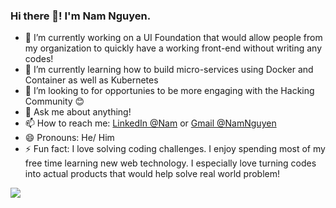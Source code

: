 ### Hi there 👋! I'm Nam Nguyen.
- 🔭 I’m currently working on a UI Foundation that would allow people from my organization to quickly have a working front-end without writing any codes!
- 🌱 I’m currently learning how to build micro-services using Docker and Container as well as Kubernetes
- 👯 I’m looking to for opportunies to be more engaging with the Hacking Community :blush:
- 💬 Ask me about anything!
- 📫 How to reach me: [LinkedIn @Nam](https://www.linkedin.com/in/nguyen-vu-hoang-nam-865226132) or [Gmail @NamNguyen](mailto:hoangnamnguyen191@gmail.com)
- 😄 Pronouns: He/ Him
- ⚡ Fun fact: I love solving coding challenges. I enjoy spending most of my free time learning new web technology. I especially love turning codes into actual products that would help solve real world problem!

<img src="https://github-readme-stats.vercel.app/api?username=namnguyen191&&show_icons=true&title_color=ffffff&icon_color=bb2acf&text_color=daf7dc&bg_color=151515">
